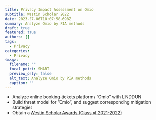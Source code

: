 ```yaml
---
title: Privacy Impact Assessment on Omio
subtitle: Westin Scholar 2022
date: 2023-07-06T18:07:58.698Z
summary: Analyze Omio by PIA methods
draft: true
featured: true
authors: []
tags:
  - Privacy
categories:
  - Privacy
image:
  filename: ""
  focal_point: SMART
  preview_only: false
  alt_text: Analyze Omio by PIA methods
  caption: ""
---
```

* Analyze online booking-tickets platforms ”Omio” with LINDDUN
* Build threat model for ”Omio”, and suggest corresponding mitigation strategies
* Obtain a [Westin Scholar Awards (Class of 2021-2022)](https://iapp.org/resources/article/westin-scholar-awards/)